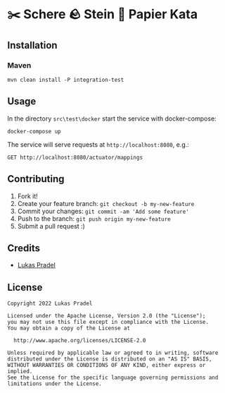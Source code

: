 :scissors: Schere :rock: Stein :scroll: Papier Kata
==================


## Installation

### Maven

```shell
mvn clean install -P integration-test
```

## Usage

In the directory `src\test\docker` start the service with docker-compose:

```shell
docker-compose up
```

The service will serve requests at `http://localhost:8080`, e.g.:

```shell
GET http://localhost:8080/actuator/mappings
```

## Contributing

1. Fork it!
2. Create your feature branch: `git checkout -b my-new-feature`
3. Commit your changes: `git commit -am 'Add some feature'`
4. Push to the branch: `git push origin my-new-feature`
5. Submit a pull request :)

## Credits

- [Lukas Pradel](https://github.com/lpradel)

## License


    Copyright 2022 Lukas Pradel
    
    Licensed under the Apache License, Version 2.0 (the "License");
    you may not use this file except in compliance with the License.
    You may obtain a copy of the License at
    
      http://www.apache.org/licenses/LICENSE-2.0
    
    Unless required by applicable law or agreed to in writing, software
    distributed under the License is distributed on an "AS IS" BASIS,
    WITHOUT WARRANTIES OR CONDITIONS OF ANY KIND, either express or implied.
    See the License for the specific language governing permissions and
    limitations under the License.
